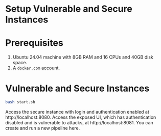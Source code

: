 # Setup Vulnerable and Secure Instances

# Prerequisites

1. Ubuntu 24.04 machine with 8GB RAM and 16 CPUs and 40GB disk space.
2. A `docker.com` account.

# Vulnerable and Secure Instances

```bash
bash start.sh
```

Access the secure instance with login and authentication enabled at http://localhost:8080. Access the exposed UI,
which has authentication disabled and is vulnerable to attacks, at http://localhost:8081. You can create and run a
new pipeline here.

